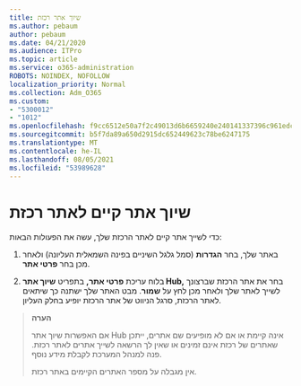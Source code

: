 ```yaml
---
title: שיוך אתר רכזת
ms.author: pebaum
author: pebaum
ms.date: 04/21/2020
ms.audience: ITPro
ms.topic: article
ms.service: o365-administration
ROBOTS: NOINDEX, NOFOLLOW
localization_priority: Normal
ms.collection: Adm_O365
ms.custom:
- "5300012"
- "1012"
ms.openlocfilehash: f9cc6512e50a7f2c49013d6b6659240e240141337396c961edc04225e130f54b
ms.sourcegitcommit: b5f7da89a650d2915dc652449623c78be6247175
ms.translationtype: MT
ms.contentlocale: he-IL
ms.lasthandoff: 08/05/2021
ms.locfileid: "53989628"
---
```

# <a name="associate-existing-site-with-a-hub-site"></a>שיוך אתר קיים לאתר רכזת

כדי לשייך אתר קיים לאתר הרכזת שלך, עשה את הפעולות הבאות:
  
1. באתר שלך, בחר **הגדרות** (סמל גלגל השיניים בפינה השמאלית העליונה) ולאחר מכן בחר **פרטי אתר**.

2. בלוח עריכת **פרטי אתר,** בתפריט **שיוך אתר Hub,** בחר את אתר הרכזת שברצונך לשייך לאתר שלך ולאחר מכן לחץ על **שמור**. מבט האתר שלך ישתנה כך שיתאים לאתר הרכזת, סרגל הניווט של אתר הרכזת יופיע בחלק העליון.

>**הערה**
>
>אם האפשרות שיוך אתר Hub אינה קיימת או אם לא מופיעים שם אתרים, ייתכן שאתרים של רכזת אינם זמינים או שאין לך הרשאה לשייך אתרים לאתר רכזת. פנה למנהל המערכת לקבלת מידע נוסף.
>
>אין מגבלה על מספר האתרים הקיימים באתר רכזת.
  